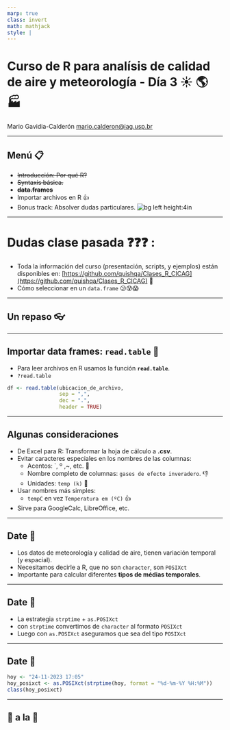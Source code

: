 ```yaml
---
marp: true
class: invert
math: mathjack
style: |
---
```


# Curso de R para analísis de calidad de aire y meteorología - Día 3 :sunny: :earth_americas: :factory: 

Mario Gavidia-Calderón
mario.calderon@iag.usp.br

---

## Menú :clipboard:

* ~~Introducción: Por qué R?~~
* ~~Syntaxis básica.~~
* ~~**data.frames**~~
* Importar archivos en R :thumbsup:
* Bonus track: Absolver dudas particulares.
![bg left height:4in](https://scontent.fcgh22-1.fna.fbcdn.net/v/t1.6435-9/138517430_720584161924830_2292600382378387368_n.jpg?stp=cp0_dst-jpg_e15_p320x320_q65&_nc_cat=111&ccb=1-7&_nc_sid=3c63d6&_nc_ohc=O5UnrkYpuuIAX9BtCLF&_nc_ht=scontent.fcgh22-1.fna&oh=00_AfD7obht1ijFnPAGL3VtHLYzBZdt-LNhPfj-STKYXQ5ydA&oe=658309BA)
---
# Dudas clase pasada :question::question::question: :

* Toda la información del curso (presentación, scripts, y ejemplos) están disponibles en:
[https://github.com/quishqa/Clases_R_CICAG](https://github.com/quishqa/Clases_R_CICAG) :gift:
* Cómo seleccionar en un `data.frame` :confused::cold_sweat::scream: 

---
## <!--fit--> Un repaso :eyeglasses:

---
## Importar data frames: `read.table` :incoming_envelope:

* Para leer archivos en R usamos la función **`read.table`**.
* `?read.table`
```r
df <- read.table(ubicacion_de_archivo,
                 sep = ",",
                 dec = ".",
                 header = TRUE)
```
---
## Algunas consideraciones
* De Excel para R: Transformar la hoja de cálculo a **.csv**.
* Evitar caracteres especiales en los nombres de las columnas:
    * Acentos: \`, º ,\~, etc. :no_good: 
    * Nombre completo de columnas: `gases de efecto inveradero`. :-1:
    * Unidades: `temp (k)` :no_good:
* Usar nombres más simples:
    * `tempC` en vez `Temperatura em (ºC)` :+1:
* Sirve para GoogleCalc, LibreOffice, etc.
---
## Date :calendar:

* Los datos de meteorología y calidad de aire, tienen variación temporal (y espacial).
* Necesitamos decirle a R, que no son `character`,  son `POSIXct`
* Importante para calcular diferentes **tipos de médias temporales**.
---

## Date :calendar:

* La estrategia `strptime` + `as.POSIXct`
* con `strptime` convertimos de `character` al formato `POSIXct` 
* Luego con `as.POSIXct` aseguramos que sea del tipo `POSIXct`

---

## Date :date:

```r
hoy <- "24-11-2023 17:05"
hoy_posixct <- as.POSIXct(strptime(hoy, format = "%d-%m-%Y %H:%M"))
class(hoy_posixct)
``` 

---
## <!--fit--> :wave: a la :construction:
